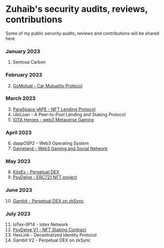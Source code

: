 # Zuhaib's security audits, reviews, contributions

Some of my public security audits, reviews and contributions will be shared here

### January 2023

1. Sentosa Carbon

### February 2023

2. [GoMutual - Car Mutuality Protocol](https://github.com/Secure3Audit/Secure3Academy/blob/main/audit_reports/GoMutual/GoMutual_final_Secure3_Audit_Report.pdf
)

### March 2023

3. [ParaSpace yAPE - NFT Lending Protocol](https://github.com/Secure3Audit/Secure3Academy/blob/main/audit_reports/ParaSpaceYAPE/ParaSpaceYAPE_final_Secure3_Audit_Report.pdf)
4. UbiLoan - A Peer-to-Pool Lending and Staking Protocol
5. [IOTA Heroes - web3 Metaverse Gaming](https://github.com/solodit/solodit_content/blob/main/reports/AuditOne/2023-04-13-Lotaheros.md)

### April 2023

6. dappOSP2 - Web3 Operating System
7. [Gameland - Web3 Gaming and Social Network](https://github.com/Secure3Audit/Secure3Academy/blob/main/audit_reports/Gameland/Gameland_final_Secure3_Audit_Report.pdf)

### May 2023

8. [KiloEx - Perpetual DEX](https://github.com/Secure3Audit/Secure3Academy/blob/main/audit_reports/KiloEx/KiloEx_final_Secure3_Audit_Report.pdf)
9. [PsyDelve - ERC721 NFT project](https://github.com/zzzuhaibmohd/audits/blob/main/audit%20reports/Psydelve_NFT_Audit_Report.pdf)

### June 2023

10. [Gambit - Perpetual DEX on zkSync](https://github.com/Secure3Audit/Secure3Academy/blob/main/audit_reports/Gambit/Gambit_final_Secure3_Audit_Report.pdf)

### July 2023

11. IoTex-IIP14 - Iotex Network
12. [PsyDelve V1 - NFT Staking Contract](https://github.com/zzzuhaibmohd/audits/blob/main/audit%20reports/Psydelve_StakingV1_Audit_Report.pdf)
13. HexLink - Decentralized Identity Protocol
14. Gambit V2 - Perpetual DEX on zkSync

